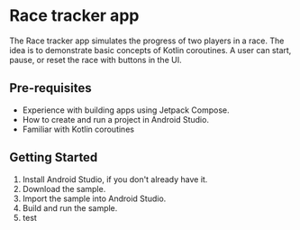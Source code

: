 Race tracker app
=================================

The Race tracker app simulates the progress of two players in a race. The idea is to demonstrate 
basic concepts of Kotlin coroutines. A user can start, pause, or reset the race with buttons in the 
UI.

Pre-requisites
--------------
* Experience with building apps using Jetpack Compose.
* How to create and run a project in Android Studio.
* Familiar with Kotlin coroutines


Getting Started
---------------
1. Install Android Studio, if you don't already have it.
2. Download the sample.
3. Import the sample into Android Studio.
4. Build and run the sample.
5. test
